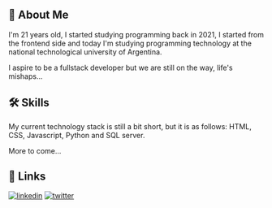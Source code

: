 
## 🚀 About Me
I'm 21 years old, I started studying programming back in 2021, I started from the frontend side and today I'm studying programming technology at the national technological university of Argentina. 

I aspire to be a fullstack developer but we are still on the way, life's mishaps...

## 🛠 Skills
My current technology stack is still a bit short, but it is as follows: HTML, CSS, Javascript, Python and SQL server.

More to come...


## 🔗 Links
[![linkedin](https://img.shields.io/badge/linkedin-0A66C2?style=for-the-badge&logo=linkedin&logoColor=white)](https://www.linkedin.com/in/joaquin-toranzo/)
[![twitter](https://img.shields.io/badge/twitter-1DA1F2?style=for-the-badge&logo=twitter&logoColor=white)](https://twitter.com/joaquintoranzo_)

